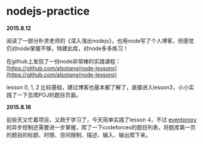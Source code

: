 # nodejs-practice

**2015.8.12**

阅读了一部分朴灵老师的《深入浅出nodejs》，也用node写了个人博客，但感觉仍对node掌握不够，特建此库，对node多多练习！

在github上发现了一份node非常棒的实践课程：[https://github.com/alsotang/node-lessons](https://github.com/alsotang/node-lessons)

lesson 0, 1, 2 比较基础，建过博客也基本都了解了，直接进入lesson3，小小实践了一下去爬POJ的题目页面。

**2015.8.18**

前些天又忙着项目，又疏于学习了，今天简单实践了lesson 4，不过 [eventproxy](https://github.com/JacksonTian/eventproxy) 的异步控制还需要进一步掌握，爬了一下codeforces的题目列表，将题库第一页的题目的标题、时限、空间限制、描述、输入、输出爬下来。

